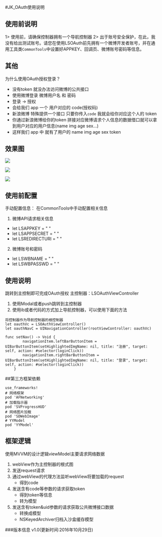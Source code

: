 #JK_OAuth使用说明

## 使用前说明
1> 使用前，请确保控制器拥有一个导航控制器
2> 出于账号安全保护，在此，我没有给出测试账号。请您在使用LSOAuth前先拥有一个微博开发者账号，并在通用工具类`CommonTools`中设置好APPKEY、回调页、微博账号密码等信息。

## 其他
为什么使用OAuth授权登录？

- 没有token 就没办法访问微博的公共接口
- 使用微博登录  微博用户名 和 密码
- 登录 -> 授权
- 会给我们 app 一个 用户对应的 code(授权码)
- 新浪微博 特殊提供一个接口 只要你传入`code` 我就会给你对应这个人的 token
- 你通过新浪微博给你的token 拼接对应微博请求个人信息的数据借口就可以拿到用户对应的用户信息(name img age sex...)
- 这样我们 app 中 就有了用户的 name img age sex token

## 效果图
![](./img/1.png)

![](./img/2.png)

![](./img/3.png)

## 使用前配置
手动配置信息：
在CommonTools中手动配置相关信息

1. 微博API请求相关信息

* let LSAPPKEY = " "
* let LSAPPSECRET = " "
* let LSREDIRECTURI = " "

2. 微博账号和密码

* let LSWBNAME = " "
* let LSWBPASSWD = " "

## 使用说明
跳转到主控制即可完成OAuth授权
主控制器：LSOAuthViewController

1. 使用Modal或者push跳转到主控制器
2. 使用ib或者代码的方式加上导航控制器，可以使用下面的方法

```
将控制器作为导航控制器的根控制器
let oauthVc = LSOAuthViewController()
let oauthNavC = UINavigationController(rootViewController: oauthVc)

func setNav() -> Void {
        navigationItem.leftBarButtonItem = UIBarButtonItem(setHighlightedImgName: nil, title: "注册", target: self, action: #selector(loginClick))
        navigationItem.rightBarButtonItem = UIBarButtonItem(setHighlightedImgName: nil, title: "登录", target: self, action: #selector(loginClick))
    }
```

##第三方框架依赖

```
use_frameworks!
# 网络框架
pod 'AFNetworking'
# 加载指示器
pod 'SVProgressHUD'
# 网络图片加载
pod 'SDWebImage'
# YYModel
pod 'YYModel'
```

## 框架逻辑
使用MVVM的设计逻辑viewModel主要请求网络数据

1. webView作为主控制器的根式图
2. 发送request请求
3. 通过webView的代理方法监听webView将要加载的request
    - 得到code
4. 发送含有code等参数的请求获取token
    - 得到token等信息
    - 转为模型
5. 发送含有token&uid参数的请求获取公共微博接口数据
    - 转换成模型
    - NSKeyedArchiver归档入沙盒缓存模型
    
###版本信息
v1.0(更新时间:2016年10月29日)
